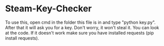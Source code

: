 # Steam-Key-Checker

To use this, open cmd in the folder this file is in and type "python key.py". After that it will ask you for a key. Don't worry, it won't steal it. You can look at the code. If it doesn't work make sure you have installed requests (pip install requests).
